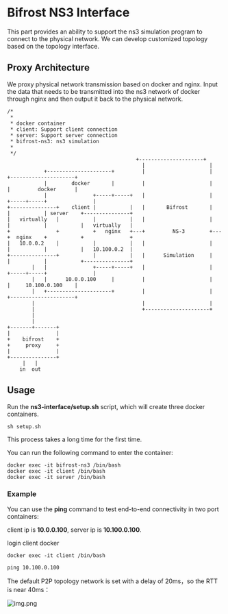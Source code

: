 # Bifrost NS3 Interface

This part provides an ability to support the ns3 simulation program to connect to the physical network. We can develop customized topology based on the topology interface.

## Proxy Architecture

We proxy physical network transmission based on docker and nginx. Input the data that needs to be transmitted into the ns3 network of docker through nginx and then output it back to the physical network.

```
/* 
 *
 * docker container
 * client: Support client connection
 * server: Support server connection
 * bifrost-ns3: ns3 simulation
 *
 */
                                          +---------------------+
                                            |                     |
            +---------------------+         |                     |         +---------------------+
            |        docker       |         |                     |         |         docker      |
            |               +-----+-----+   |                     |   +-----+-----+               |        
+---------------+    client |           |   |       Bifrost       |   |           | server    +---------------+    
|   virtually   |           |           |   |                     |   |           |           |   virtually   |    
+               +           +   nginx   +---+         NS-3        +---+  nginx    +           +               +
|   10.0.0.2    |           |           |   |                     |   |           |           |   10.100.0.2  |
+---------------+           |           |   |      Simulation     |   |           |           +---------------+    
        |   |               +-----+-----+   |                     |   +-----+-----+               |
        |   |      10.0.0.100     |         |                     |         |     10.100.0.100    |
        |   +---------------------+         |                     |         +---------------------+    
        |                                   |                     |
        |                                   +---------------------+
        |
        |
+-------+-------+
|               |
+    bifrost    +
+     proxy     +
|               |
+---------------+
     |   |
    in  out
```

## Usage

Run the **ns3-interface/setup.sh** script, which will create three docker containers.

```
sh setup.sh
```
This process takes a long time for the first time.

You can run the following command to enter the container:

```
docker exec -it bifrost-ns3 /bin/bash
docker exec -it client /bin/bash
docker exec -it server /bin/bash
```




### Example
You can use the **ping** command to test end-to-end connectivity in two port containers:

client ip is **10.0.0.100**, server ip is **10.100.0.100**.

login client docker
```
docker exec -it client /bin/bash

ping 10.100.0.100
```
The default P2P topology network is set with a delay of 20ms，so the RTT is near 40ms：

![img.png](../../../../../draw/ns3ping.png)